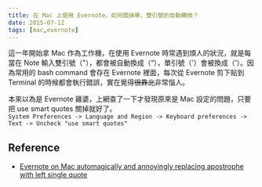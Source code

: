 ```yaml
---
title: 在 Mac 上使用 Evernote，如何關掉單、雙引號的自動轉換？ 
date: 2015-07-12
tags: [mac,evernote]
---
```


這一年開始拿 Mac 作為工作機，在使用 Evernote 時常遇到煩人的狀況，就是每當在 Note 輸入雙引號（"），都會被自動換成（“），單引號（'）會被換成（‘）。因為常用的 bash command 會存在 Evernote 裡面，每次從 Evernote 剪下貼到 Terminal 的時候都會執行錯誤，實在覺得~~很靠北~~非常惱人。

本來以為是 Evernote 雞婆，上網查了一下才發現原來是 Mac 設定的問題，只要把 use smart quotes 關掉就好了。  
`System Preferences -> Language and Region -> Keyboard preferences -> Text -> Uncheck "use smart quotes"`

## Reference

- [Evernote on Mac automagically and annoyingly replacing apostrophe with left single quote](https://discussion.evernote.com/topic/52621-evernote-on-mac-automagically-and-annoyingly-replacing-apostrophe-with-left-single-quote/ "Evernote on Mac automagically and annoyingly replacing apostrophe with left single quote")
